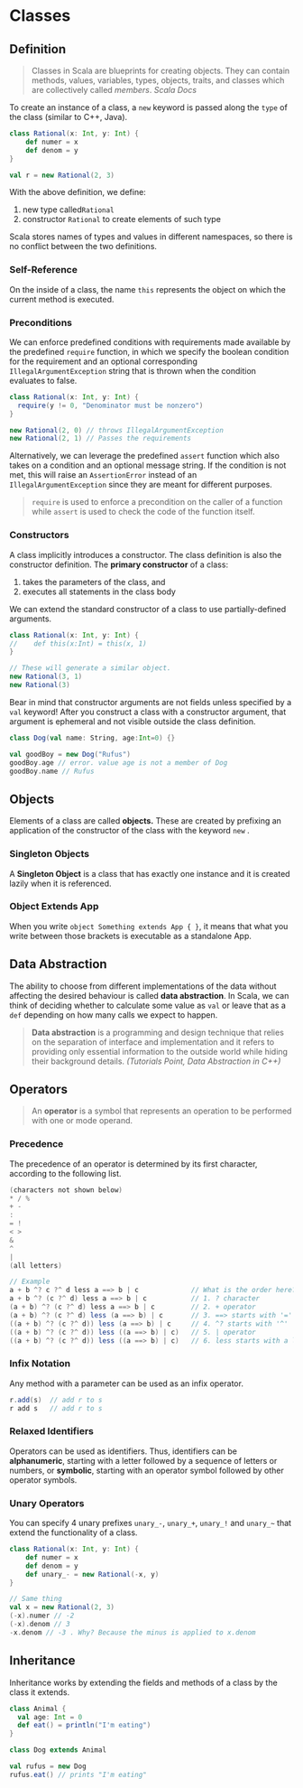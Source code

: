 # Classes

## Definition

> Classes in Scala are blueprints for creating objects. They can contain methods, values, variables, types, objects, traits, and classes which are collectively called _members_. _Scala Docs_

To create an instance of a class, a `new` keyword is passed along the `type` of the class \(similar to C++, Java\).

```scala
class Rational(x: Int, y: Int) {
    def numer = x
    def denom = y
}

val r = new Rational(2, 3)
```

With the above definition, we define:

1.  new type called`Rational`
2. constructor `Rational` to create elements of such type

Scala stores names of types and values in different namespaces, so there is no conflict between the two definitions.

### Self-Reference

On the inside of a class, the name `this` represents the object on which the current method is executed.

### Preconditions

We can enforce predefined conditions with requirements made available by the predefined `require` function, in which we specify the boolean condition for the requirement and an optional corresponding `IllegalArgumentException` string that is thrown when the condition evaluates to false.

```scala
class Rational(x: Int, y: Int) {
  require(y != 0, "Denominator must be nonzero")
}

new Rational(2, 0) // throws IllegalArgumentException
new Rational(2, 1) // Passes the requirements
```

Alternatively, we can leverage the predefined `assert` function which also takes on a condition and an optional message string. If the condition is not met, this will raise an `AssertionError` instead of an `IllegalArgumentException` since they are meant for different purposes.

> `require` is used to enforce a precondition on the caller of a function while `assert` is used to check the code of the function itself.

### Constructors

A class implicitly introduces a constructor. The class definition is also the constructor definition. The **primary constructor** of a class:

1. takes the parameters of the class, and
2. executes all statements in the class body

We can extend the standard constructor of a class to use partially-defined arguments.

```scala
class Rational(x: Int, y: Int) {
//    def this(x:Int) = this(x, 1)
}

// These will generate a similar object.
new Rational(3, 1)
new Rational(3)
```

Bear in mind that constructor arguments are not fields unless specified by a `val` keyword! After you construct a class with a constructor argument, that argument is ephemeral and not visible outside the class definition.

```scala
class Dog(val name: String, age:Int=0) {}

val goodBoy = new Dog("Rufus")
goodBoy.age // error. value age is not a member of Dog
goodBoy.name // Rufus
```

## Objects

Elements of a class are called **objects.** These are created by prefixing an application of the constructor of the class with the keyword `new` .

### Singleton Objects

A **Singleton Object** is a class that has exactly one instance and it is created lazily when it is referenced.

### Object Extends App

When you write `object Something extends App { }`, it means that what you write between those brackets is executable as a standalone App.

## Data Abstraction

The ability to choose from different implementations of the data without affecting the desired behaviour is called **data abstraction**. In Scala, we can think of deciding whether to calculate some value as `val` or leave that as a `def` depending on how many calls we expect to happen. 

> **Data abstraction** is a programming and design technique that relies on the separation of interface and implementation and it refers to providing only essential information to the outside world while hiding their background details. _\(Tutorials Point, Data Abstraction in C++\)_

## Operators

> An **operator** is a symbol that represents an operation to be performed with one or mode operand.

### Precedence

The precedence of an operator is determined by its first character, according to the following list.

```scala
(characters not shown below)
* / %
+ -
:
= !
< >
&
^
|
(all letters)

// Example
a + b ^? c ?^ d less a ==> b | c             // What is the order here?
a + b ^? (c ?^ d) less a ==> b | c           // 1. ? character
(a + b) ^? (c ?^ d) less a ==> b | c         // 2. + operator
(a + b) ^? (c ?^ d) less (a ==> b) | c       // 3. ==> starts with '=' character
((a + b) ^? (c ?^ d)) less (a ==> b) | c     // 4. ^? starts with '^'
((a + b) ^? (c ?^ d)) less ((a ==> b) | c)   // 5. | operator
((a + b) ^? (c ?^ d)) less ((a ==> b) | c)   // 6. less starts with a letter
```

### Infix Notation

Any method with a parameter can be used as an infix operator.

```scala
r.add(s)  // add r to s
r add s   // add r to s
```

### Relaxed Identifiers

Operators can be used as identifiers. Thus, identifiers can be **alphanumeric**, starting with a letter followed by a sequence of letters or numbers, or **symbolic**, starting with an operator symbol followed by other operator symbols.

### Unary Operators

You can specify 4 unary prefixes `unary_-`, `unary_+`, `unary_!` and `unary_~` that extend the functionality of a class.

```scala
class Rational(x: Int, y: Int) {
    def numer = x
    def denom = y
    def unary_- = new Rational(-x, y)
}

// Same thing
val x = new Rational(2, 3)
(-x).numer // -2
(-x).denom // 3
-x.denom // -3 . Why? Because the minus is applied to x.denom
```

## Inheritance

Inheritance works by extending the fields and methods of a class by the class it extends.

```scala
class Animal {
  val age: Int = 0
  def eat() = println("I'm eating")
}

class Dog extends Animal

val rufus = new Dog
rufus.eat() // prints "I'm eating"
```



